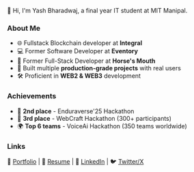 👋 Hi, I'm Yash Bharadwaj, a final year IT student at MIT Manipal.  

### About Me 
- 🌐 Fullstack Blockchain developer at **Integral**
- 💻 Former Software Developer at **Eventory**  
- 🔧 Former Full-Stack Developer at **Horse's Mouth** 
- 🚀 Built multiple **production-grade projects** with real users
- 🛠️ Proficient in **WEB2 & WEB3** development

### Achievements  
- 🥈 **2nd place** - Enduraverse'25 Hackathon  
- 🥉 **3rd place** - WebCraft Hackathon (300+ participants)  
- 🌍 **Top 6 teams** - VoiceAi Hackathon (350 teams worldwide)  

### Links  
🔗 [Portfolio](https://furiyash.vercel.app) | 📄 [Resume](https://drive.google.com/file/d/1spjCcTl9yMjBvCLfFu4gT6SepGltWct4/view?usp=sharing) | 📌 [LinkedIn](https://www.linkedin.com/in/yash-bharadwaj-47871b251/) | 🐦 [Twitter/X](https://x.com/YashBha95474776)  



